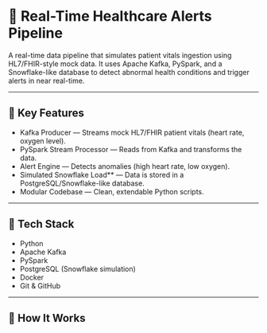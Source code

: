 # 🏥 Real-Time Healthcare Alerts Pipeline

A real-time data pipeline that simulates patient vitals ingestion using HL7/FHIR-style mock data. It uses Apache Kafka, PySpark, and a Snowflake-like database to detect abnormal health conditions and trigger alerts in near real-time.

---

## 🚀 Key Features

- Kafka Producer — Streams mock HL7/FHIR patient vitals (heart rate, oxygen level).
- PySpark Stream Processor — Reads from Kafka and transforms the data.
- Alert Engine — Detects anomalies (high heart rate, low oxygen).
- Simulated Snowflake Load** — Data is stored in a PostgreSQL/Snowflake-like database.
- Modular Codebase — Clean, extendable Python scripts.

---

## 🧰 Tech Stack

- Python
- Apache Kafka
- PySpark
- PostgreSQL (Snowflake simulation)
- Docker
- Git & GitHub

---

## 🧪 How It Works

